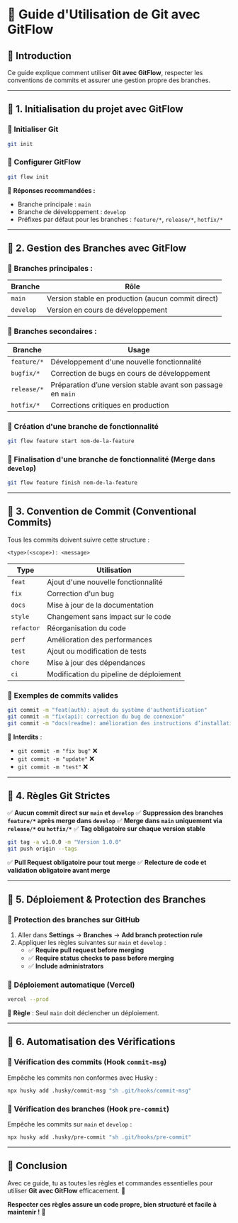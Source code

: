 # 📖 Guide d'Utilisation de Git avec GitFlow

## 🚀 Introduction
Ce guide explique comment utiliser **Git avec GitFlow**, respecter les conventions de commits et assurer une gestion propre des branches.

---

## 📌 1. Initialisation du projet avec GitFlow
### 🔹 Initialiser Git
```sh
git init
```
### 🔹 Configurer GitFlow
```sh
git flow init
```
📌 **Réponses recommandées :**
- Branche principale : `main`
- Branche de développement : `develop`
- Préfixes par défaut pour les branches : `feature/*`, `release/*`, `hotfix/*`

---

## 📌 2. Gestion des Branches avec GitFlow

### 🔹 Branches principales :
| Branche   | Rôle |
|-----------|-----------------------------------------------------|
| `main`    | Version stable en production (aucun commit direct) |
| `develop` | Version en cours de développement |

### 🔹 Branches secondaires :
| Branche       | Usage |
|--------------|---------------------------------------------------------|
| `feature/*`  | Développement d'une nouvelle fonctionnalité |
| `bugfix/*`   | Correction de bugs en cours de développement |
| `release/*`  | Préparation d’une version stable avant son passage en `main` |
| `hotfix/*`   | Corrections critiques en production |

### 🔹 Création d'une branche de fonctionnalité
```sh
git flow feature start nom-de-la-feature
```

### 🔹 Finalisation d'une branche de fonctionnalité (Merge dans `develop`)
```sh
git flow feature finish nom-de-la-feature
```

---

## 📌 3. Convention de Commit (Conventional Commits)
Tous les commits doivent suivre cette structure :
```txt
<type>(<scope>): <message>
```
| Type       | Utilisation |
|------------|-----------------------------------------|
| `feat`     | Ajout d'une nouvelle fonctionnalité |
| `fix`      | Correction d'un bug |
| `docs`     | Mise à jour de la documentation |
| `style`    | Changement sans impact sur le code |
| `refactor` | Réorganisation du code |
| `perf`     | Amélioration des performances |
| `test`     | Ajout ou modification de tests |
| `chore`    | Mise à jour des dépendances |
| `ci`       | Modification du pipeline de déploiement |

### 🔹 Exemples de commits valides
```sh
git commit -m "feat(auth): ajout du système d'authentification"
git commit -m "fix(api): correction du bug de connexion"
git commit -m "docs(readme): amélioration des instructions d’installation"
```
🚨 **Interdits** :
- `git commit -m "fix bug"` ❌
- `git commit -m "update"` ❌
- `git commit -m "test"` ❌

---

## 📌 4. Règles Git Strictes
✅ **Aucun commit direct sur `main` et `develop`**
✅ **Suppression des branches `feature/*` après merge dans `develop`**
✅ **Merge dans `main` uniquement via `release/*` ou `hotfix/*`**
✅ **Tag obligatoire sur chaque version stable**
```sh
git tag -a v1.0.0 -m "Version 1.0.0"
git push origin --tags
```
✅ **Pull Request obligatoire pour tout merge**
✅ **Relecture de code et validation obligatoire avant merge**

---

## 📌 5. Déploiement & Protection des Branches
### 🔹 Protection des branches sur GitHub
1. Aller dans **Settings** → **Branches** → **Add branch protection rule**
2. Appliquer les règles suivantes sur `main` et `develop` :
   - ✅ **Require pull request before merging**
   - ✅ **Require status checks to pass before merging**
   - ✅ **Include administrators**

### 🔹 Déploiement automatique (Vercel)
```sh
vercel --prod
```
📌 **Règle** : Seul `main` doit déclencher un déploiement.

---

## 📌 6. Automatisation des Vérifications
### 🔹 Vérification des commits (Hook `commit-msg`)
Empêche les commits non conformes avec Husky :
```sh
npx husky add .husky/commit-msg "sh .git/hooks/commit-msg"
```

### 🔹 Vérification des branches (Hook `pre-commit`)
Empêche les commits sur `main` et `develop` :
```sh
npx husky add .husky/pre-commit "sh .git/hooks/pre-commit"
```

---

## 🎯 Conclusion
Avec ce guide, tu as toutes les règles et commandes essentielles pour utiliser **Git avec GitFlow** efficacement. 🚀

**Respecter ces règles assure un code propre, bien structuré et facile à maintenir !** 💪

